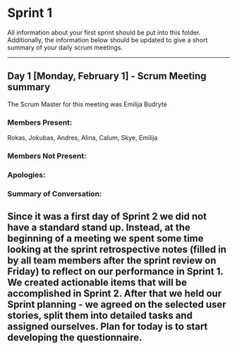 # Sprint 1

All information about your first sprint should be put into this folder. Additionally, the information below should be updated to give a short summary of your daily scrum meetings.

---

## Day 1 [Monday, February 1] - Scrum Meeting summary
The Scrum Master for this meeting was Emilija Budryte

### Members Present:
Rokas, Jokubas, Andres, Alina, Calum, Skye, Emilija

### Members Not Present:
### Apologies:

### Summary of Conversation:
Since it was a first day of Sprint 2 we did not have a standard stand up. Instead, at the beginning of a meeting we spent some time looking at the sprint retrospective notes (filled in by all team members after the sprint review on Friday) to reflect on our performance in Sprint 1. We created actionable items that will be accomplished in Sprint 2. After that we held our Sprint planning - we agreed on the selected user stories, split them into detailed tasks and assigned ourselves. Plan for today is to start developing the questionnaire.
---
